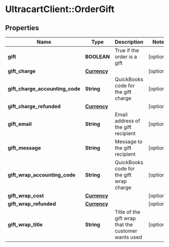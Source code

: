 # UltracartClient::OrderGift

## Properties
Name | Type | Description | Notes
------------ | ------------- | ------------- | -------------
**gift** | **BOOLEAN** | True if the order is a gift | [optional] 
**gift_charge** | [**Currency**](Currency.md) |  | [optional] 
**gift_charge_accounting_code** | **String** | QuickBooks code for the gift charge | [optional] 
**gift_charge_refunded** | [**Currency**](Currency.md) |  | [optional] 
**gift_email** | **String** | Email address of the gift recipient | [optional] 
**gift_message** | **String** | Message to the gift recipient | [optional] 
**gift_wrap_accounting_code** | **String** | QuickBooks code for the gift wrap charge | [optional] 
**gift_wrap_cost** | [**Currency**](Currency.md) |  | [optional] 
**gift_wrap_refunded** | [**Currency**](Currency.md) |  | [optional] 
**gift_wrap_title** | **String** | Title of the gift wrap that the customer wants used | [optional] 


